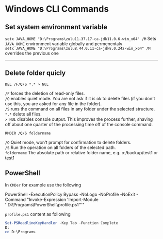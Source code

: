 # Windows CLI Commands

## Set system environment variable

`setx JAVA_HOME "D:\Programs\zulu11.37.17-ca-jdk11.0.6-win_x64" /M` Sets `JAVA_HOME` environment variable globally and permenentaly  
`setx JAVA_HOME "D:\Programs\zulu8.44.0.11-ca-jdk8.0.242-win_x64" /M` overrides the previous one

---

## Delete folder quicly

`DEL /F/Q/S *.* > NUL`

`/F` forces the deletion of read-only files.  
`/Q` enables quiet mode. You are not ask if it is ok to delete files (if you don't use this, you are asked for any file in the folder).  
`/S` runs the command on all files in any folder under the selected structure.  
`*.*` delete all files.  
`> NUL` disables console output. This improves the process further, shaving off about one quarter of the processing time off of the console command.

`RMDIR /Q/S foldername`

`/Q` Quiet mode, won't prompt for confirmation to delete folders.  
`/S` Run the operation on all folders of the selected path.  
`foldername` The absolute path or relative folder name, e.g. o:/backup/test1 or test1

## PowerShell

In `CMDer` for example use the following

PowerShell -ExecutionPolicy Bypass -NoLogo -NoProfile -NoExit -Command "Invoke-Expression 'Import-Module ''D:\Programs\PowerShell\profile.ps1'''"

`profile.ps1` content as following

```powershell
Set-PSReadlineKeyHandler -Key Tab -Function Complete
D:
cd D:\Programs
```